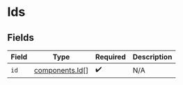 # Ids


## Fields

| Field                                            | Type                                             | Required                                         | Description                                      |
| ------------------------------------------------ | ------------------------------------------------ | ------------------------------------------------ | ------------------------------------------------ |
| `id`                                             | [components.Id](../../models/components/id.md)[] | :heavy_check_mark:                               | N/A                                              |